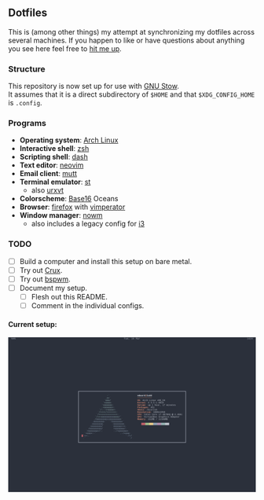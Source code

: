 ## Dotfiles

This is (among other things) my attempt at synchronizing my dotfiles across
several machines. If you happen to like or have questions about anything you
see here feel free to [hit me up](mailto:ehernandez@email.wm.edu).

### Structure

This repository is now set up for use with [GNU Stow]().  
It assumes that it is a direct subdirectory of `$HOME` and that `$XDG_CONFIG_HOME` is `.config`.

### Programs

- **Operating system**: [Arch Linux](http://archlinux.org)
- **Interactive shell**: [zsh](http://zsh.sourceforge.net/)
- **Scripting shell**: [dash](https://wiki.archlinux.org/index.php/Dash)
- **Text editor**: [neovim](http://neovim.io)
- **Email client**: [mutt](http://www.mutt.org/)
- **Terminal emulator**: [st](http://st.suckless.org)
	- also [urxvt](http://software.schmorp.de/pkg/rxvt-unicode.html)
- **Colorscheme**: [Base16]() Oceans
- **Browser**: [firefox](https://www.mozilla.org/firefox/) with [vimperator](http://www.vimperator.org/)
- **Window manager**: [nowm](http://github.com/syntactician/nowm)
	- also includes a legacy config for [i3](https://i3wm.org/)

### TODO

- [ ] Build a computer and install this setup on bare metal.
- [ ] Try out [Crux](http://crux.nu).
- [ ] Try out [bspwm](https://github.com/baskerville/bspwm).
- [ ] Document my setup.
	- [ ] Flesh out this README.
	- [ ] Comment in the individual configs.

#### Current setup:
![nowm on Arch](screen.png)
